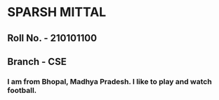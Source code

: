 # SPARSH MITTAL
## Roll No. - 210101100
## Branch - CSE
### I am from Bhopal, Madhya Pradesh. I like to play and watch football.


